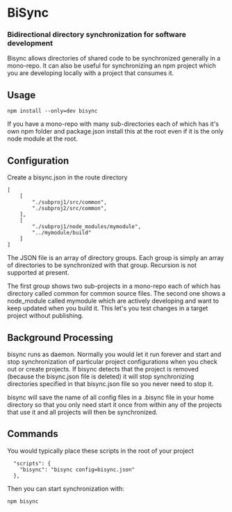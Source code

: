 # BiSync

### Bidirectional directory synchronization for software development

Bisync allows directories of shared code to be synchronized generally in a
mono-repo.  It can also be useful for synchronizing an npm project which you
are developing locally with a project that consumes it.

## Usage
```
npm install --only=dev bisync
```
If you have a mono-repo with many sub-directories each of which has it's own
npm folder and package.json install this at the root even if it is the only
node module at the root.
## Configuration
Create a bisync.json in the route directory
```
[
    [
        "./subproj1/src/common",
        "./subproj2/src/common",
    ],
    [
        "./subproj1/node_modules/mymodule",
        "../mymodule/build"
    ]
]
```
The JSON file is an array of directory groups.  Each group is simply an
array of directories to be synchronized with that group.  Recursion is not
supported at present.

The first group shows two sub-projects in a mono-repo each of which has
directory called common for common source files.  The second one shows a
node_module called mymodule which are actively developing and want to keep
updated when you build it.  This let's you test changes in a target project
without publishing.
## Background Processing
bisync runs as daemon.  Normally you would let it run forever and start and
stop synchronization of particular project configurations when you check out
or create projects.  If bisync detects that the project is removed (because
the bisync.json file is deleted) it will stop synchronizing directories
specified in that bisync.json file so you never need to stop it.

bisync will save the name of all config files in a .bisync file in your home
directory so that you only need start it once from within any of the
projects that use it and all projects will then be synchronized.

## Commands

You would typically place these scripts in the root of your project
```
  "scripts": {
    "bisync": "bisync config=bisync.json"
  },
```
Then you can start synchronization with:
```
npm bisync
```
